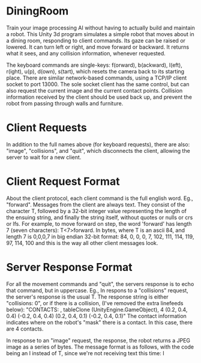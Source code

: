 # DiningRoom
Train your image processing AI without having to actually build and maintain a robot.
This Unity 3d program simulates a simple robot that moves about in a dining room, responding to client commands. Its gaze can be raised or lowered. It can turn left or right, and move forward or backward. It returns what it sees, and any collision information, whenever requested. 

The keyboard commands are single-keys: f(orward), b(ackward), l(eft), r(ight), u(p), d(own), s(tart), which resets the camera back to its starting place.
There are similar network-based commands, using a TCP/IP client socket to port 13000. The sole socket client has the same control, but can also request the current image and the current contact points. Collision information received by the client should be used back up, and prevent the robot from passing through walls and furniture.

# Client Requests
In addition to the full names above (for keyboard requests), there are also: "image", "collisions", and "quit", which disconnects the client, allowing the server to wait for a new client.

# Client Request Format
About the client protocol, each client command is the full english word. Eg., "forward". Messages from the client are always text. They consist of the character T, followed by a 32-bit integer value representing the length of the ensuing string, and finally the string itself, without quotes or nulls or crs or lfs. 
For example, to move forward on step, the word 'forward' has length 7 (seven characters):
      T<7>forward. 
In bytes, where T is an ascii 84, and length 7 is 0,0,0,7 in big endian 32-bit format:
      84, 0, 0, 0, 7, 102, 111, 114, 119, 97, 114, 100
and this is the way all other client messages look.

# Server Response Format
For all the movement commands and "quit", the servers response is to echo that command, but in uppercase. Eg., 
In respons to a "collisions" request, the server's response is the usual T<length><response string>. The response string is either
  "collisions: 0",
or if there is a collision, (I've removed the extra linefeeds below):
"CONTACTS: , tableClone (UnityEngine.GameObject), 4
(0.2, 0.4, 0.4)
(-0.2, 0.4, 0.4)
(0.2, 0.4, 0.1)
(-0.2, 0.4, 0.1)"
The contact information indicates where on the robot's "mask" there is a contact. In this case, there are 4 contacts.
 
In response to an "image" request, the response, the robot returns a JPEG image as a series of bytes. The message format is as follows, with the code being an I instead of T, since we're not receiving text this time:
     I<num bytes><image bytes>



